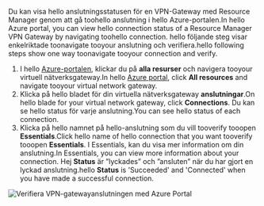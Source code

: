 <span data-ttu-id="28020-101">Du kan visa hello anslutningsstatusen för en VPN-Gateway med Resource Manager genom att gå toohello anslutning i hello Azure-portalen.</span><span class="sxs-lookup"><span data-stu-id="28020-101">In hello Azure portal, you can view hello connection status of a Resource Manager VPN Gateway by navigating toohello connection.</span></span> <span data-ttu-id="28020-102">hello följande steg visar enkelriktade toonavigate tooyour anslutning och verifiera.</span><span class="sxs-lookup"><span data-stu-id="28020-102">hello following steps show one way toonavigate tooyour connection and verify.</span></span>

1. <span data-ttu-id="28020-103">I hello [Azure-portalen](http://portal.azure.com), klickar du på **alla resurser** och navigera tooyour virtuell nätverksgateway.</span><span class="sxs-lookup"><span data-stu-id="28020-103">In hello [Azure portal](http://portal.azure.com), click **All resources** and navigate tooyour virtual network gateway.</span></span>
2. <span data-ttu-id="28020-104">Klicka på hello bladet för din virtuella nätverksgateway **anslutningar**.</span><span class="sxs-lookup"><span data-stu-id="28020-104">On hello blade for your virtual network gateway, click **Connections**.</span></span> <span data-ttu-id="28020-105">Du kan se hello status för varje anslutning.</span><span class="sxs-lookup"><span data-stu-id="28020-105">You can see hello status of each connection.</span></span>
3. <span data-ttu-id="28020-106">Klicka på hello namnet på hello-anslutning som du vill tooverify tooopen **Essentials**.</span><span class="sxs-lookup"><span data-stu-id="28020-106">Click hello name of hello connection that you want tooverify tooopen **Essentials**.</span></span> <span data-ttu-id="28020-107">I Essentials, kan du visa mer information om din anslutning.</span><span class="sxs-lookup"><span data-stu-id="28020-107">In Essentials, you can view more information about your connection.</span></span> <span data-ttu-id="28020-108">Hej **Status** är ”lyckades” och ”ansluten” när du har gjort en lyckad anslutning.</span><span class="sxs-lookup"><span data-stu-id="28020-108">hello **Status** is 'Succeeded' and 'Connected' when you have made a successful connection.</span></span>

  ![Verifiera VPN-gatewayanslutningen med Azure Portal](./media/vpn-gateway-verify-connection-portal-rm-include/connectionsucceeded.png)